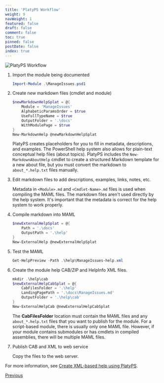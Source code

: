 ```yaml
---
title: 'PlatyPS Workflow'
weight: 9
navWeight: 1
featured: false
draft: false
comment: false
toc: true
pinned: false
postDate: false
index: true
---
```


![PlatyPS Workflow][03]

1. Import the module being documented

   ```powershell
   Import-Module .\ManageIssues.psd1
   ```

1. Create new markdown files (cmdlet and module)

   ```powershell
   $newMarkdownHelpSplat = @{
       Module = 'ManageIssues'
       AlphabeticParamsOrder = $true
       UseFullTypeName = $true
       OutputFolder = '.\docs'
       WithModulePage = $true
   }
   New-MarkdownHelp @newMarkdownHelpSplat
   ```

   PlatyPS creates placeholders for you to fill in metadata, descriptions, and examples. The
   PowerShell help system also allows for plain-text conceptual help files (about topics). PlatyPS
   includes the `New-MarkdownAboutHelp` cmdlet to create a structured Markdown template for a new
   about file, but you must convert the markdown to `about_*.help.txt` files manually.

1. Edit markdown files to add descriptions, examples, links, notes, etc.

   Metadata in `<Module>.md` and `<Cmdlet-Name>.md` files is used when compiling the MAML files. The
   markdown files aren't used directly by the help system. It's important that the metadata is
   correct for the help system to work properly.

1. Compile markdown into MAML

   ```powershell
   $newExternalHelpSplat = @{
       Path = '.\docs'
       OutputPath = '.\help'
   }
   New-ExternalHelp @newExternalHelpSplat
   ```

1. Test the MAML

   ```powershell
   Get-HelpPreview -Path .\help\ManageIssues-help.xml
   ```

1. Create the module help CAB/ZIP and HelpInfo XML files.

   ```powershell
   mkdir .\help\cab
   $newExternalHelpCabSplat = @{
       CabFilesFolder = '.\help'
       LandingPagePath = '.\docs\ManageIssues.md'
       OutputFolder = '.\help\cab'
   }
   New-ExternalHelpCab @newExternalHelpCabSplat
   ```

   The **CabFilesFolder** location must contain the MAML files and any `about_*.help.txt` files that
   you want to publish for the module. For a script-based module, there is usually only one MAML
   file. However, if your module contains submodules or has cmdlets in compiled assemblies, there
   will be multiple MAML files.

1. Publish CAB and XML to web service

   Copy the files to the web server.

For more information, see [Create XML-based help using PlatyPS][01].

[Previous][02]

<!-- link references -->
[01]: https://learn.microsoft.com/powershell/utility-modules/platyps/create-help-using-platyps
[02]: ../slide8
[03]: images/pshelp/slide9.png
